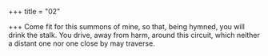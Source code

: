 +++
title = "02"

+++
Come fit for this summons of mine, so that, being hymned, you will  drink the stalk.
You drive, away from harm, around this circuit, which neither a distant  one nor one close by may traverse.